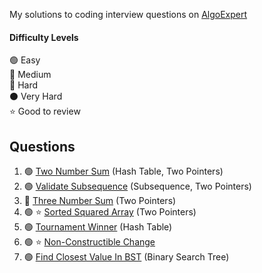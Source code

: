 My solutions to coding interview questions on [AlgoExpert](https://www.algoexpert.io)

#### Difficulty Levels

🟢 Easy  
🔵 Medium  
🔴 Hard  
⚫️ Very Hard  
⭐ Good to review

## Questions

1. 🟢 [Two Number Sum](two-number-sum.md) (Hash Table, Two Pointers)
2. 🟢 [Validate Subsequence](validate-subsequence.md) (Subsequence, Two Pointers)
3. 🔵 [Three Number Sum](three-number-sum.md) (Two Pointers)
4. 🟢 ⭐ [Sorted Squared Array](sorted-squared-array.md) (Two Pointers)
5. 🟢 [Tournament Winner](tournament-winner.md) (Hash Table)
6. 🟢 ⭐ [Non-Constructible Change](non-constructible-change.md)
7. 🟢 [Find Closest Value In BST](find-closest-value-in-bst.md) (Binary Search Tree)
